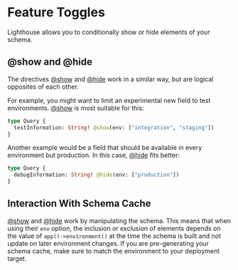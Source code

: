 # Feature Toggles

Lighthouse allows you to conditionally show or hide elements of your schema.

## @show and @hide

The directives [@show](../api-reference/directives.md#show) and [@hide](../api-reference/directives.md#hide)
work in a similar way, but are logical opposites of each other.

For example, you might want to limit an experimental new field to test environments.
[@show](../api-reference/directives.md#show) is most suitable for this:

```graphql
type Query {
  testInformation: String! @show(env: ["integration", "staging"])
}
```

Another example would be a field that should be available in every environment but production.
In this case, [@hide](../api-reference/directives.md#hide) fits better:

```graphql
type Query {
  debugInformation: String! @hide(env: ["production"])
}
```

## Interaction With Schema Cache

[@show](../api-reference/directives.md#show) and [@hide](../api-reference/directives.md#hide) work by manipulating the schema.
This means that when using their `env` option, the inclusion or exclusion of elements depends on the value
of `app()->environment()` at the time the schema is built and not update on later environment changes.
If you are pre-generating your schema cache, make sure to match the environment to your deployment target.
